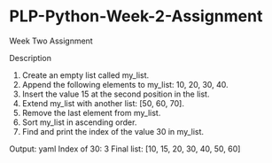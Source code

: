 # PLP-Python-Week-2-Assignment

Week Two Assignment

Description
1. Create an empty list called my_list.
2. Append the following elements to my_list: 10, 20, 30, 40.
3. Insert the value 15 at the second position in the list.
4. Extend my_list with another list: [50, 60, 70].
5. Remove the last element from my_list.
6. Sort my_list in ascending order.
7. Find and print the index of the value 30 in my_list.


Output:
yaml
Index of 30: 3
Final list: [10, 15, 20, 30, 40, 50, 60]

